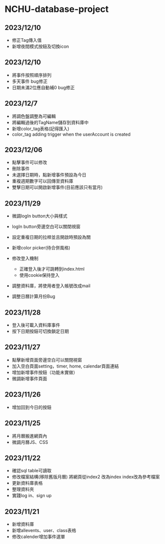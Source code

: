 # NCHU-database-project
## 2023/12/10
- 修正Tag傳入值
- 新增夜間模式按鈕及切換icon

## 2023/12/10
- 將事件按照順序排列
- 多天事件 bug修正
- 日期未滿2位應自動補0 bug修正

## 2023/12/7
- 將調色盤調整為可編輯
- 將編輯過後的TagName儲存到資料庫中
- 新增color_tag表格(記得匯入)
- color_tag adding trigger when the userAccount is created

## 2023/12/06
- 點擊事件可以修改
- 刪除事件
- 未選擇日期時，點新增事件預設為今日
- 重複週期數字可以回傳至資料庫
- 雙擊日期可以開啟新增事件(目前應該只有當月)

## 2023/11/29
- 微調logIn button大小與樣式
- logIn button旁邊空白可以關閉視窗
- 設定重複日期的拉桿並且開啟時預設為關
- 新增color picker(待合併風格)

- 修改登入機制
    - 正確登入後才可跳轉到index.html
    - 使用cookie保持登入
- 調整資料庫，將使用者登入帳號改成mail
- 調整日曆計算月份Bug


## 2023/11/28
- 登入後可載入資料庫事件
- 按下日期按鈕可切換鎖定日期

## 2023/11/27
- 點擊新增頁面旁邊空白可以關閉視窗
- 加入空白頁面setting，timer, home, calendar頁面連結
- 增加新增事件按鈕（功能未實做）
- 微調新增事件頁面

## 2023/11/26
- 增加回到今日的按鈕

## 2023/11/25
- 將月曆搬進網頁內
- 微調月曆JS、CSS

## 2023/11/22
- 確認sql table可讀取
- 修改檔案結構(移除舊版月曆) 將網頁從index2 改為index index改為參考檔案
- 更新資料庫表格
- 整理資料夾
- 實踐log in、sign up
  
  
## 2023/11/21
- 新增資料庫
- 新增allevents、user、class表格
- 修改calender增加事件選單
